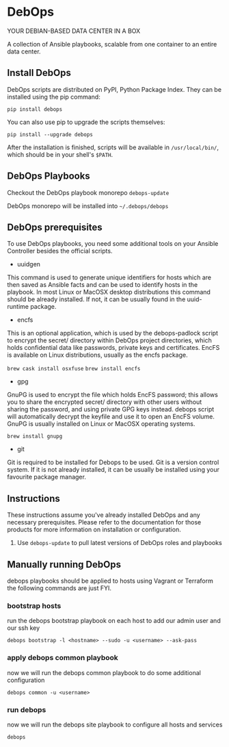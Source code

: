 # DebOps

YOUR DEBIAN-BASED DATA CENTER IN A BOX

A collection of Ansible playbooks, scalable from one container to an entire data center.

## Install DebOps

DebOps scripts are distributed on PyPI, Python Package Index. They can be installed using the pip command:

`pip install debops`

You can also use pip to upgrade the scripts themselves:

`pip install --upgrade debops`

After the installation is finished, scripts will be available in `/usr/local/bin/`, which should be in your shell's `$PATH`.

## DebOps Playbooks

Checkout the DebOps playbook monorepo `debops-update`

DebOps monorepo will be installed into `~/.debops/debops`

## DebOps prerequisites

To use DebOps playbooks, you need some additional tools on your Ansible Controller besides the official scripts.

- uuidgen

This command is used to generate unique identifiers for hosts which are then saved as Ansible facts and can be used to identify hosts in the playbook. In most Linux or MacOSX desktop distributions this command should be already installed. If not, it can be usually found in the uuid-runtime package.

- encfs

This is an optional application, which is used by the debops-padlock script to encrypt the secret/ directory within DebOps project directories, which holds confidential data like passwords, private keys and certificates. EncFS is available on Linux distributions, usually as the encfs package.

`brew cask install osxfuse`
`brew install encfs`

- gpg

GnuPG is used to encrypt the file which holds EncFS password; this allows you to share the encrypted secret/ directory with other users without sharing the password, and using private GPG keys instead. debops script will automatically decrypt the keyfile and use it to open an EncFS volume. GnuPG is usually installed on Linux or MacOSX operating systems.

`brew install gnupg`

- git

Git is required to be installed for Debops to be used. Git is a version control system. If it is not already installed, it can be usually be installed using your favourite package manager.

## Instructions

These instructions assume you've already installed DebOps and any necessary prerequisites. Please refer to the documentation for those products for more information on installation or configuration.

1. Use `debops-update` to pull latest versions of DebOps roles and playbooks

## Manually running DebOps

debops playbooks should be applied to hosts using Vagrant or Terraform the following commands are just FYI.

### bootstrap hosts

run the debops bootstrap playbook on each host to add our admin user and our ssh key

`debops bootstrap -l <hostname> --sudo -u <username> --ask-pass`

### apply debops common playbook

now we will run the debops common playbook to do some additional configuration

`debops common -u <username>`

### run debops

now we will run the debops site playbook to configure all hosts and services

`debops`

